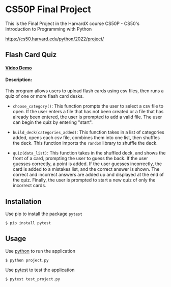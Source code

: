 # CS50P Final Project
This is the Final Project in the HarvardX course CS50P - CS50's Introduction to Programming with Python

https://cs50.harvard.edu/python/2022/project/

## Flash Card Quiz
#### [Video Demo](https://youtu.be/inKf5plKhS8)

#### Description:
This program allows users to upload flash cards using csv files, then runs a quiz of one or more flash card desks.

* `choose_category()`: This function prompts the user to select a csv file to open.  If the user enters a file that has not been created or a file that has already been entered, the user is prompted to add a valid file.  The user can begin the quiz by entering "start".

* `build_deck(categories_added)`: This function takes in a list of categories added, opens each csv file, combines them into one list, then shuffles the deck.  This function imports the `random` library to shuffle the deck.

* `quiz(data_list)`: This function takes in the shuffled deck, and shows the front of a card, prompting the user to guess the back.  If the user guesses correctly, a point is added.  If the user guesses incorrectly, the card is added to a mistakes list, and the correct answer is shown.  The correct and incorrect answers are added up and displayed at the end of the quiz.  Finally, the user is prompted to start a new quiz of only the incorrect cards.





## Installation
Use pip to install the package `pytest`
```
$ pip install pytest
```

## Usage
Use [python](https://www.python.org/) to run the application
```
$ python project.py
```
Use [pytest](https://docs.pytest.org/en/7.2.x/) to test the application
```
$ pytest test_project.py
```

